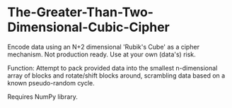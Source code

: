# The-Greater-Than-Two-Dimensional-Cubic-Cipher
Encode data using an N+2 dimensional 'Rubik's Cube' as a cipher mechanism. Not production ready. Use at your own (data's) risk.

Function:
Attempt to pack provided data into the smallest n-dimensional array of blocks and rotate/shift blocks around, scrambling data based on a known pseudo-random cycle.

Requires NumPy library.
